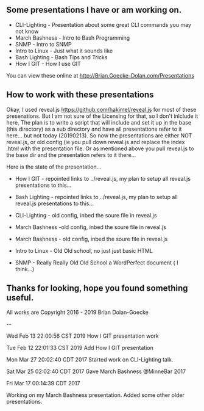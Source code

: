 
Some presentations I have or am working on.
-------------------------------------------

* CLI-Lighting - Presentation about some great CLI commands you may not know
* March Bashness - Intro to Bash Programming
* SNMP - Intro to SNMP
* Intro to Linux - Just what it sounds like
* Bash Lighting - Bash Tips and Tricks
* How I GIT - How I use GIT 

You can view these online at 
  http://Brian.Goecke-Dolan.com/Presentations

How to work with these presentations
------------------------------------
Okay, I used reveal.js <https://github.com/hakimel/reveal.js> for most of these presenations.  But I am not sure of the Licensing for that, so I don't inlclude it here.  The plan is to write a script that will include and set it up in the base (this directory) as a sub directory and have all presentations refer to it here... but not today (20190213). So now the presentations are either NOT reveal.js, or old config (ie you pull down reveal.js and replace the index .html with the presentation file. Or as mentioned above you pull reveal.js to the base dir and the presentation refers to it there...

Here is the state of the presentation...

* How I GIT - repointed links to ../reveal.js, my plan to setup all reveal.js presentations to this...
* Bash Lighting - repointed links to ../reveal.js, my plan to setup all reveal.js presentations to this...

* CLI-Lighting - old config, inbed the soure file in reveal.js
* March Bashness -old config, inbed the soure file in reveal.js
* March Bashness - old config, inbed the soure file in reveal.js

* Intro to Linux  - Old Old school, no just just basic HTML

* SNMP - Really Really Old Old School a WordPerfect document ( I think...)


Thanks for looking, hope you found something useful.
--

All works are 
  Copyright 2016 - 2019 Brian Dolan-Goecke

--

Wed Feb 13 22:00:56 CST 2019
How I GIT presentation work

Tue Feb 12 22:01:33 CST 2019
Add How I GIT presentation

Mon Mar 27 20:02:40 CDT 2017
Started work on CLI-Lighting talk.

Sat Mar 25 02:02:40 CDT 2017
Gave March Bashness @MinneBar 2017

Fri Mar 17 00:14:39 CDT 2017

Working on my March Bashness presentation.
Added some other older presentations.

